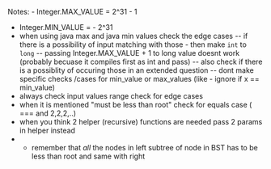Notes:
​- Integer.MAX_VALUE = 2^31 - 1
- Integer.MIN_VALUE = - 2^31
- when using java max and java min values check the edge cases
    -- if there is a possibility of input matching with those - then make `int` to `long`
    -- passing Integer.MAX_VALUE + 1 to long value doesnt work (probably becuase it compiles first as int and pass)
    -- also check if there is a possiblity of occuring those in an extended question
    -- dont make specific checks /cases for min_value or max_values (like - ignore if x == min_value)
- always check input values range check for edge cases
- when it is mentioned "must be less than root" check for equals case ( ===  and 2,2,2,..)
- when you think 2 helper (recursive) functions are needed pass 2 params in helper instead
- * remember that *all* the nodes in left subtree of node in BST has to be less than root and same with right
